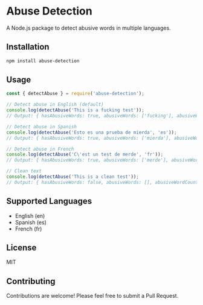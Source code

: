 # Abuse Detection

A Node.js package to detect abusive words in multiple languages.

## Installation

```bash
npm install abuse-detection
```

## Usage

```javascript
const { detectAbuse } = require('abuse-detection');

// Detect abuse in English (default)
console.log(detectAbuse('This is a fucking test'));
// Output: { hasAbusiveWords: true, abusiveWords: ['fucking'], abusiveWordCount: 1 }

// Detect abuse in Spanish
console.log(detectAbuse('Esto es una prueba de mierda', 'es'));
// Output: { hasAbusiveWords: true, abusiveWords: ['mierda'], abusiveWordCount: 1 }

// Detect abuse in French
console.log(detectAbuse('C\'est un test de merde', 'fr'));
// Output: { hasAbusiveWords: true, abusiveWords: ['merde'], abusiveWordCount: 1 }

// Clean text
console.log(detectAbuse('This is a clean test'));
// Output: { hasAbusiveWords: false, abusiveWords: [], abusiveWordCount: 0 }
```

## Supported Languages

- English (en)
- Spanish (es)
- French (fr)

## License

MIT

## Contributing

Contributions are welcome! Please feel free to submit a Pull Request.